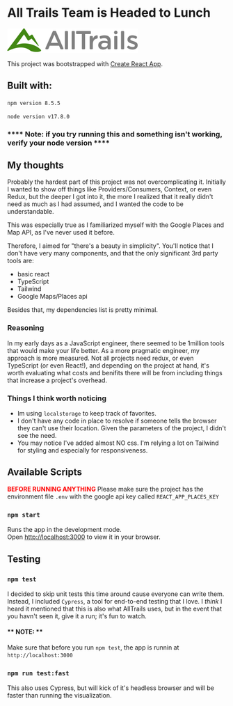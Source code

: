 # All Trails Team is Headed to Lunch

![alt text](https://github.com/itcropper/at-homework/blob/main/public/AT-logo.svg?raw=true)

This project was bootstrapped with [Create React App](https://github.com/facebook/create-react-app).

## Built with:
`npm version 8.5.5 `

`node version v17.8.0`


### **** Note: if you try running this and something isn't working, verify your node version ****


## My thoughts
Probably the hardest part of this project was not overcomplicating it.
Initially I wanted to show off things like Providers/Consumers, Context, or even Redux, but the deeper I got into it, the more I realized that it really didn't need as much as I had assumed, and I wanted the code to be understandable.

This was especially true as I familiarized myself with the Google Places and Map API, as I've never used it before.

Therefore, I aimed for "there's a beauty in simplicity".
You'll notice that I don't have very many components, and that the only significant 3rd party tools are:
- basic react
- TypeScript
- Tailwind
- Google Maps/Places api

Besides that, my dependencies list is pretty minimal.

### Reasoning
In my early days as a JavaScript engineer, there seemed to be 1million tools that would make your life better.
As a more pragmatic engineer, my approach is more measured. Not all projects need redux, or even TypeScript (or even React!), and depending on the project at hand, it's worth evaluating what costs and benifits there will be from including things that increase a project's overhead.

### Things I think worth noticing
- Im using `localstorage` to keep track of favorites.
- I don't have any code in place to resolve if someone tells the browser they can't use their location. Given the parameters of the project, I didn't see the need.
- You may notice I've added almost NO css. I'm relying a lot on Tailwind for styling and especially for responsiveness.



## Available Scripts

<b style="color:red">BEFORE RUNNING ANYTHING</b>
Please make sure the project has the environment file
`.env` with the google api key called `REACT_APP_PLACES_KEY`



### `npm start`

Runs the app in the development mode.\
Open [http://localhost:3000](http://localhost:3000) to view it in your browser.


## Testing
### `npm test`

I decided to skip unit tests this time around cause everyone can write them.
Instead, I included `Cypress`, a tool for end-to-end testing that I love.
I _think_ I heard it mentioned that this is also what AllTrails uses, but in the event that you havn't seen it, give it a run; it's fun to watch.

#### ** NOTE: **
Make sure that before you run `npm test`, the app is runnin at `http://localhost:3000`

### `npm run test:fast`
This also uses Cypress, but will kick of it's headless browser and will be faster than running the visualization.
